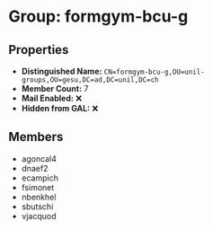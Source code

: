 # Group: formgym-bcu-g

## Properties

- **Distinguished Name:** `CN=formgym-bcu-g,OU=unil-groups,OU=gesu,DC=ad,DC=unil,DC=ch`
- **Member Count:** 7
- **Mail Enabled:** ❌
- **Hidden from GAL:** ❌

## Members

- agoncal4
- dnaef2
- ecampich
- fsimonet
- nbenkhel
- sbutschi
- vjacquod
